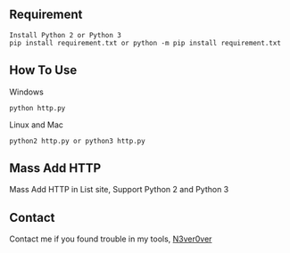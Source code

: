 ## Requirement
```
Install Python 2 or Python 3
pip install requirement.txt or python -m pip install requirement.txt
```

## How To Use
Windows
```
python http.py
```
Linux and Mac
```
python2 http.py or python3 http.py
```

## Mass Add HTTP
Mass Add HTTP in List site, Support Python 2 and Python 3

## Contact
Contact me if you found trouble in my tools, [N3ver0ver](https://t.me/@N3ver0ver)
